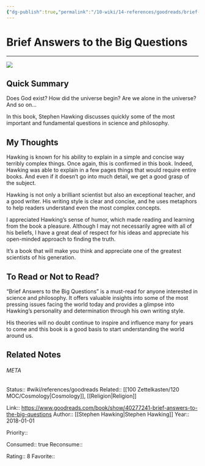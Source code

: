 ```yaml
---
{"dg-publish":true,"permalink":"/10-wiki/14-references/goodreads/brief-answers-to-the-big-questions-1984819194/","title":"Brief Answers to the Big Questions"}
---
```


# Brief Answers to the Big Questions
---
![](https://i.gr-assets.com/images/S/compressed.photo.goodreads.com/books/1536862019l/40277241.jpg)


## Quick Summary

Does God exist? How did the universe begin? Are we alone in the universe? And so on…

In this book, Stephen Hawking discusses quickly some of the most important and fundamental questions in science and philosophy.

## My Thoughts

Hawking is known for his ability to explain in a simple and concise way terribly complex things. Once again, this is confirmed in this book. Indeed, Hawking was able to explain in a few pages things that would require entire books. And even if it doesn’t go into much detail, we get a good grasp of the subject.

Hawking is not only a brilliant scientist but also an exceptional teacher, and a good writer. His writing style is clear and concise, and he uses metaphors to help readers understand even the most complex concepts.

I appreciated Hawking’s sense of humor, which made reading and learning from the book a pleasure. Although I may not necessarily agree with all of his beliefs, I have a great deal of respect for his ideas and appreciate his open-minded approach to finding the truth.

It’s a book that will make you think and appreciate one of the greatest scientists of his generation.

## To Read or Not to Read?

“Brief Answers to the Big Questions” is a must-read for anyone interested in science and philosophy. It offers valuable insights into some of the most pressing issues facing the world today and provides a glimpse into Hawking’s personality and determination through his own writing style.

His theories will no doubt continue to inspire and influence many for years to come and this book is a good basis to start understanding the world around us.


## Related Notes




###### META
Status:: #wiki/references/goodreads
Related:: [[100 Zettelkasten/120 MOC/Cosmology\|Cosmology]], [[Religion\|Religion]]

Link:: https://www.goodreads.com/book/show/40277241-brief-answers-to-the-big-questions
Author:: [[Stephen Hawking\|Stephen Hawking]]
Year:: 2018-01-01

Priority:: 

Consumed:: true
Reconsume:: 

Rating:: 8
Favorite:: 
